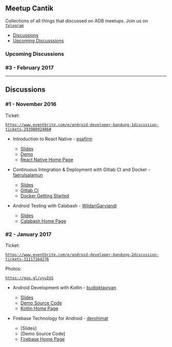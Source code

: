 ## Meetup Cantik
Collections of all things that discussed on ADB meetups. Join us on [`Telegram`](https://t.me/androidDevBdg)

- [Discussions](#discussion)
- [Upcoming Discusssions](#upcoming-disucssion)

### Upcoming Discussions

### #3 - February 2017


---

## Discussions
### #1 - November 2016

Ticket:

[`https://www.eventbrite.com/e/android-developer-bandung-1discussion-tickets-29398092486#`](https://www.eventbrite.com/e/android-developer-bandung-1discussion-tickets-29398092486#
)

- Introduction to React Native - [esafirm](https://github.com/esafirm/)
  - [Slides](https://cdn.rawgit.com/esafirm/esafirm.github.io/master/slide-rn-intro.html)
  - [Demo](https://github.com/esafirm/React-Native-Intro)
  - [React Native Home Page](https://facebook.github.io/react-native/)
  
- Continuous Integration & Deployment with Gitlab CI and Docker - [faerulsalamun](https://github.com/faerulsalamun)
  - [Slides](http://www.slideshare.net/faerul/continuous-integration-continuous-deployment)
  - [Gitlab CI](https://about.gitlab.com/gitlab-ci/)
  - [Docker Getting Started](https://docs.docker.com/engine/getstarted/)
  
- Android Testing with Calabash - [WildanGarviandi](https://github.com/WildanGarviandi)
  - [Slides](http://www.slideshare.net/kellinreaver/android-testing-calabash)
  - [Calabash Home Page](http://calaba.sh/)

### #2 - January 2017

Ticket: 

[`https://www.eventbrite.com/e/android-developer-bandung-2discussion-tickets-31117164276`](https://www.eventbrite.com/e/android-developer-bandung-2discussion-tickets-31117164276)

Photos:

[`https://goo.gl/vyuIUS`](https://goo.gl/vyuIUS) 

- Android Development with Kotlin - [budioktaviyan](https://github.com/budioktaviyan)
  - [Slides](https://docs.google.com/presentation/d/1nGPr_H9iZtDGidink3StFEWs9JRkOT-A7DohH6seHJo/edit#slide=id.p)
  - [Demo Source Code](https://github.com/budioktaviyan/kotlin-android)
  - [Kotlin Home Page](http://kotlinlang.org/)

- Firebase Technology for Android - [derohimat](https://github.com/derohimat)
  - [Slides]
  - [Demo Source Code]
  - [Firebase Home Page](https://firebase.google.com/)
